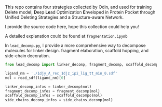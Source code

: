 This repo contains four strategies collected by Odin, and used for training Delete model,  **D**eep **Le**ad Op**t**imization **E**nveloped in Protein Pocket through Unified Deleting Strategies and a Structure-aware Network. 

I provide the source code here, hope this collection could help you!

A detailed explanation could be found at `fragmentation.ipynb`

In `lead_decomp.py`, I provide a more comprehensive way to decompose molecules for linker design. fragment elaboration, scaffold hopping, and side-chain decoration. 

```python
from lead_decomp import linker_decomp, fragment_decomp, scaffold_decompo, side_chains_decomp

ligand_nm = './1djy_A_rec_1djz_ip2_lig_tt_min_0.sdf'
mol = read_sdf(ligand_nm)[0]

linker_decomp_infos = linker_decomp(mol)
fragment_decomp_infos = fragment_decomp(mol)
scaffold_decomp_infos = scaffold_decompo(mol)
side_chains_decomp_infos = side_chains_decomp(mol)
```

